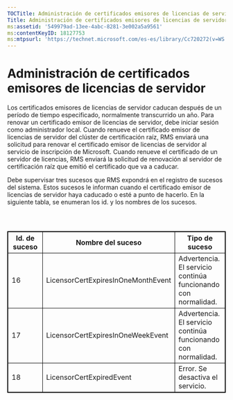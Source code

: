```yaml
---
TOCTitle: Administración de certificados emisores de licencias de servidor
Title: Administración de certificados emisores de licencias de servidor
ms:assetid: '549979ad-13ee-4abc-8281-3e002a5a9561'
ms:contentKeyID: 18127753
ms:mtpsurl: 'https://technet.microsoft.com/es-es/library/Cc720272(v=WS.10)'
---
```


Administración de certificados emisores de licencias de servidor
================================================================

Los certificados emisores de licencias de servidor caducan después de un período de tiempo especificado, normalmente transcurrido un año. Para renovar un certificado emisor de licencias de servidor, debe iniciar sesión como administrador local. Cuando renueve el certificado emisor de licencias de servidor del clúster de certificación raíz, RMS enviará una solicitud para renovar el certificado emisor de licencias de servidor al servicio de inscripción de Microsoft. Cuando renueve el certificado de un servidor de licencias, RMS enviará la solicitud de renovación al servidor de certificación raíz que emitió el certificado que va a caducar.

Debe supervisar tres sucesos que RMS expondrá en el registro de sucesos del sistema. Estos sucesos le informan cuando el certificado emisor de licencias de servidor haya caducado o esté a punto de hacerlo. En la siguiente tabla, se enumeran los id. y los nombres de los sucesos.

###  

 
<table style="border:1px solid black;">
<colgroup>
<col width="33%" />
<col width="33%" />
<col width="33%" />
</colgroup>
<thead>
<tr class="header">
<th style="border:1px solid black;" >Id. de suceso</th>
<th style="border:1px solid black;" >Nombre del suceso</th>
<th style="border:1px solid black;" >Tipo de suceso</th>
</tr>
</thead>
<tbody>
<tr class="odd">
<td style="border:1px solid black;">16</td>
<td style="border:1px solid black;">LicensorCertExpiresInOneMonthEvent</td>
<td style="border:1px solid black;">Advertencia. El servicio continúa funcionando con normalidad.</td>
</tr>
<tr class="even">
<td style="border:1px solid black;">17</td>
<td style="border:1px solid black;">LicensorCertExpiresInOneWeekEvent</td>
<td style="border:1px solid black;">Advertencia. El servicio continúa funcionando con normalidad.</td>
</tr>
<tr class="odd">
<td style="border:1px solid black;">18</td>
<td style="border:1px solid black;">LicensorCertExpiredEvent</td>
<td style="border:1px solid black;">Error. Se desactiva el servicio.</td>
</tr>
</tbody>
</table>
